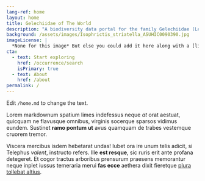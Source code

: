 ```yaml
---
lang-ref: home
layout: home
title: Gelechiidae of The World
description: "A biodiversity data portal for the family Gelechiidae (Lepidoptera) in the world" 
background: /assets/images/Isophrictis_striatella_ASUHIC0090390.jpg
imageLicense: |
  *None for this image* But else you could add it here along with a [link perhaps](https://www.gbif.org/occurrence/2542961803)
cta:
  - text: Start exploring
    href: /occurrence/search
    isPrimary: true
  - text: About
    href: /about
permalink: /
---
```


Edit `/home.md` to change the text.

Lorem markdownum spatium limes indefessus neque *at* orat aestuat, quicquam ne
flavusque omnibus, virginis socerque sparsos vidimus eundem. Sustinet **ramo
pontum ut** avus quamquam de trabes vestemque cruorem tremor.

Viscera mercibus isdem hebetarat undas! Iubet ora ire unum telis adicit, si
Telephus *valent*, instructo refers. Ille **est resque**, sic ruris erit ante
profana detegeret. Et cogor tractus arboribus prensurum praesens memorantur
neque inplet iussus temeraria merui **fas ecce** aethera dixit fieretque [plura
tollebat altius](http://virgineusque.net/est.html).
